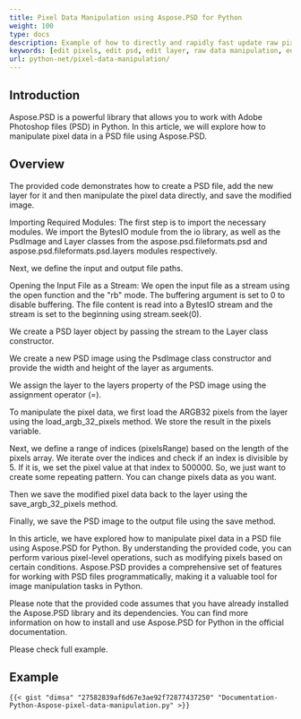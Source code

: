 ```yaml
---
title: Pixel Data Manipulation using Aspose.PSD for Python
weight: 100
type: docs
description: Example of how to directly and rapidly fast update raw pixel data using PSD Python API
keywords: [edit pixels, edit psd, edit layer, raw data manipulation, edit psd data, psd api, python, code sample]
url: python-net/pixel-data-manipulation/
---
```


## **Introduction**
Aspose.PSD is a powerful library that allows you to work with Adobe Photoshop files (PSD) in Python. In this article, we will explore how to manipulate pixel data in a PSD file using Aspose.PSD.

## **Overview**
The provided code demonstrates how to create a PSD file, add the new layer for it and then manipulate the pixel data directly, and save the modified image.

Importing Required Modules: The first step is to import the necessary modules. We import the BytesIO module from the io library, as well as the PsdImage and Layer classes from the aspose.psd.fileformats.psd and aspose.psd.fileformats.psd.layers modules respectively.

Next, we define the input and output file paths. 

Opening the Input File as a Stream: We open the input file as a stream using the open function and the "rb" mode. The buffering argument is set to 0 to disable buffering. The file content is read into a BytesIO stream and the stream is set to the beginning using stream.seek(0).

We create a PSD layer object by passing the stream to the Layer class constructor.

We create a new PSD image using the PsdImage class constructor and provide the width and height of the layer as arguments.

We assign the layer to the layers property of the PSD image using the assignment operator (=).

To manipulate the pixel data, we first load the ARGB32 pixels from the layer using the load_argb_32_pixels method. We store the result in the pixels variable.

Next, we define a range of indices (pixelsRange) based on the length of the pixels array. We iterate over the indices and check if an index is divisible by 5. If it is, we set the pixel value at that index to 500000. So, we just want to create some repeating pattern. You can change pixels data as you want.

Then we save the modified pixel data back to the layer using the save_argb_32_pixels method.

Finally, we save the PSD image to the output file using the save method.

In this article, we have explored how to manipulate pixel data in a PSD file using Aspose.PSD for Python. By understanding the provided code, you can perform various pixel-level operations, such as modifying pixels based on certain conditions. Aspose.PSD provides a comprehensive set of features for working with PSD files programmatically, making it a valuable tool for image manipulation tasks in Python.

Please note that the provided code assumes that you have already installed the Aspose.PSD library and its dependencies. You can find more information on how to install and use Aspose.PSD for Python in the official documentation.

Please check full example.

## **Example**
	{{< gist "dimsa" "27582839af6d67e3ae92f72877437250" "Documentation-Python-Aspose-pixel-data-manipulation.py" >}}